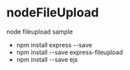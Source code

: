 # nodeFileUpload
node fileupload sample

- npm install express --save
- npm install --save express-fileupload
- npm install --save ejs
 
